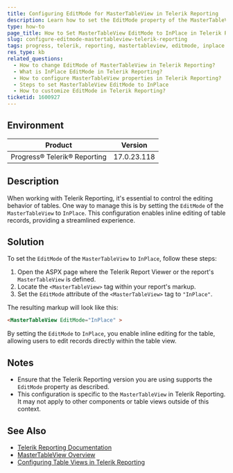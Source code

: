 ```yaml
---
title: Configuring EditMode for MasterTableView in Telerik Reporting
description: Learn how to set the EditMode property of the MasterTableView to InPlace in Telerik Reporting.
type: how-to
page_title: How to Set MasterTableView EditMode to InPlace in Telerik Reporting
slug: configure-editmode-mastertableview-telerik-reporting
tags: progress, telerik, reporting, mastertableview, editmode, inplace
res_type: kb
related_questions:
  - How to change EditMode of MasterTableView in Telerik Reporting?
  - What is InPlace EditMode in Telerik Reporting?
  - How to configure MasterTableView properties in Telerik Reporting?
  - Steps to set MasterTableView EditMode to InPlace
  - How to customize EditMode in Telerik Reporting?
ticketid: 1600927
---
```


## Environment

| Product | Version        |
| ------- | -------------- |
| Progress® Telerik® Reporting | 17.0.23.118 |

## Description

When working with Telerik Reporting, it's essential to control the editing behavior of tables. One way to manage this is by setting the `EditMode` of the `MasterTableView` to `InPlace`. This configuration enables inline editing of table records, providing a streamlined experience.

## Solution

To set the `EditMode` of the `MasterTableView` to `InPlace`, follow these steps:

1. Open the ASPX page where the Telerik Report Viewer or the report's `MasterTableView` is defined.
2. Locate the `<MasterTableView>` tag within your report's markup.
3. Set the `EditMode` attribute of the `<MasterTableView>` tag to `"InPlace"`. 

The resulting markup will look like this:

```aspx
<MasterTableView EditMode="InPlace" >
```

By setting the `EditMode` to `InPlace`, you enable inline editing for the table, allowing users to edit records directly within the table view.

## Notes

- Ensure that the Telerik Reporting version you are using supports the `EditMode` property as described.
- This configuration is specific to the `MasterTableView` in Telerik Reporting. It may not apply to other components or table views outside of this context.

## See Also

- [Telerik Reporting Documentation](https://docs.telerik.com/reporting/)
- [MasterTableView Overview](https://docs.telerik.com/reporting/mastertableview)
- [Configuring Table Views in Telerik Reporting](https://docs.telerik.com/reporting/table/crosstab-list/configuring-table)
